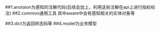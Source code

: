##1.anotaion为感知的注解代码(后续会加上，利用这些注解在api上进行指标标注)
##2.common通用工具 
其中aware中会有感知相关的实体对象等

##3.dict为返回转态码等
##4.model为业务模型
